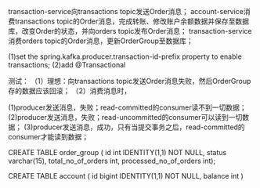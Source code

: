 transaction-service向transactions topic发送Order消息；
account-service消费transactions topic的Order消息，完成转账、修改账户余额数据并保存至数据库，改变Order的状态，并向orders topic发布Order消息；
transaction-service消费orders topic的Order消息，更新OrderGroup至数据库；

(1)set the spring.kafka.producer.transaction-id-prefix property to enable transactions;
(2)add @Transactional

测试：
（1）理想：向transactions topic发送Order消息失败，然后OrderGroup存的数据应该回滚；
（2）消费消息时，

(1)producer发送消息，失败；read-committed的consumer读不到一切数据；
(2)producer发送消息，失败；read-uncommitted的consumer可以读到一切数据；
(3)producer发送消息，成功，只有当提交事务之后，read-committed的consumer才能读到数据；

CREATE TABLE order_group (
id int IDENTITY(1,1) NOT NULL,
status varchar(15),
total_no_of_orders int,
processed_no_of_orders int);


CREATE TABLE account (
id bigint IDENTITY(1,1) NOT NULL,
balance int
)